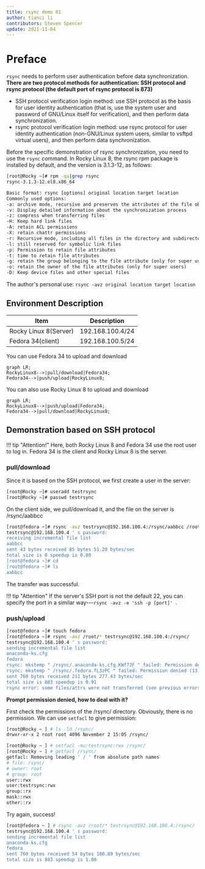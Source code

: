 ```yaml
---
title: rsync demo 01
author: tianci li
contributors: Steven Spencer
update: 2021-11-04
---
```


# Preface

`rsync` needs to perform user authentication before data synchronization. **There are two protocol methods for authentication: SSH protocol and rsync protocol (the default port of rsync protocol is 873)**

* SSH protocol verification login method: use SSH protocol as the basis for user identity authentication (that is, use the system user and password of GNU/Linux itself for verification), and then perform data synchronization.
* rsync protocol verification login method: use rsync protocol for user identity authentication (non-GNU/Linux system users, similar to vsftpd virtual users), and then perform data synchronization.

Before the specific demonstration of rsync synchronization, you need to use the `rsync` command. In Rocky Linux 8, the rsync rpm package is installed by default, and the version is 3.1.3-12, as follows:

```bash
[root@Rocky ~]# rpm -qa|grep rsync
rsync-3.1.3-12.el8.x86_64
```

```txt
Basic format: rsync [options] original location target location
Commonly used options:
-a: archive mode, recursive and preserves the attributes of the file object, which is equivalent to -rlptgoD (without -H, -A, -X)
-v: Display detailed information about the synchronization process
-z: compress when transferring files
-H: Keep hard link files
-A: retain ACL permissions
-X: retain chattr permissions
-r: Recursive mode, including all files in the directory and subdirectories
-l: still reserved for symbolic link files
-p: Permission to retain file attributes
-t: time to retain file attributes
-g: retain the group belonging to the file attribute (only for super users)
-o: retain the owner of the file attributes (only for super users)
-D: Keep device files and other special files
```

The author's personal use: `rsync -avz original location target location`

##  Environment Description

|Item|Description|
|---|---|
| Rocky Linux 8(Server) | 192.168.100.4/24 |
| Fedora 34(client) | 192.168.100.5/24 |

You can use Fedora 34 to upload and download

```mermaid
graph LR;
RockyLinux8-->|pull/download|Fedora34;
Fedora34-->|push/upload|RockyLinux8;
```

You can also use Rocky Linux 8 to upload and download

```mermaid
graph LR;
RockyLinux8-->|push/upload|Fedora34;
Fedora34-->|pull/download|RockyLinux8;
```

##  Demonstration based on SSH protocol

!!! tip "Attention!"
    Here, both Rocky Linux 8 and Fedora 34 use the root user to log in. Fedora 34 is the client and Rocky Linux 8 is the server.

###  pull/download

Since it is based on the SSH protocol, we first create a user in the server:

```bash
[root@Rocky ~]# useradd testrsync
[root@Rocky ~]# passwd testrsync
```

On the client side, we pull/download it, and the file on the server is /rsync/aabbcc

```bash
[root@fedora ~]# rsync -avz testrsync@192.168.100.4:/rsync/aabbcc /root
testrsync@192.168.100.4 ' s password:
receiving incremental file list
aabbcc
sent 43 bytes received 85 bytes 51.20 bytes/sec
total size is 0 speedup is 0.00
[root@fedora ~]# cd
[root@fedora ~]# ls
aabbcc
```
The transfer was successful.

!!! tip "Attention"
    If the server's SSH port is not the default 22, you can specify the port in a similar way---`rsync -avz -e 'ssh -p [port]' `.

### push/upload

```bash
[root@fedora ~]# touch fedora
[root@fedora ~]# rsync -avz /root/* testrsync@192.168.100.4:/rsync/
testrsync@192.168.100.4 ' s password:
sending incremental file list
anaconda-ks.cfg
fedora
rsync: mkstemp " /rsync/.anaconda-ks.cfg.KWf7JF " failed: Permission denied (13)
rsync: mkstemp " /rsync/.fedora.fL3zPC " failed: Permission denied (13)
sent 760 bytes received 211 bytes 277.43 bytes/sec
total size is 883 speedup is 0.91
rsync error: some files/attrs were not transferred (see previous errors) (code 23) at main.c(1330) [sender = 3.2.3]
```

**Prompt permission denied, how to deal with it?**

First check the permissions of the /rsync/ directory. Obviously, there is no permission. We can use `setfacl` to give permission:

```bash
[root@Rocky ~ ] # ls -ld /rsync/
drwxr-xr-x 2 root root 4096 November 2 15:05 /rsync/
```

```bash
[root@Rocky ~ ] # setfacl -mu:testrsync:rwx /rsync/
[root@Rocky ~ ] # getfacl /rsync/
getfacl: Removing leading ' / ' from absolute path names
# file: rsync/
# owner: root
# group: root
user::rwx
user:testrsync:rwx
group::rx
mask::rwx
other::rx
```

Try again, success!

```bash
[root@fedora ~ ] # rsync -avz /root/* testrsync@192.168.100.4:/rsync/
testrsync@192.168.100.4 ' s password:
sending incremental file list
anaconda-ks.cfg
fedora
sent 760 bytes received 54 bytes 180.89 bytes/sec
total size is 883 speedup is 1.08
```
